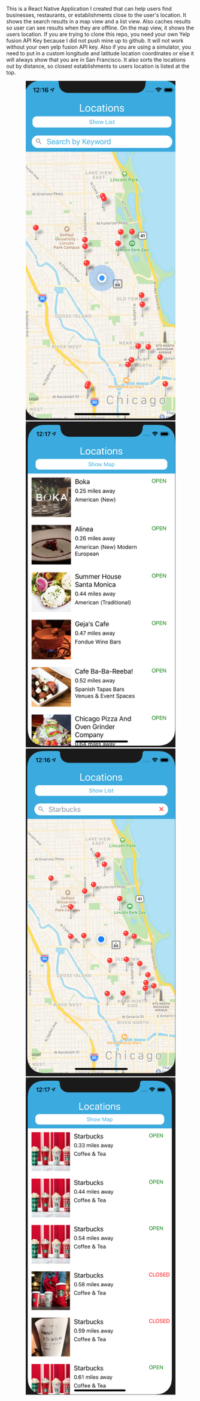 This is a React Native Application I created that can help users find businesses, restaurants, or establishments close to the user's location. It shows the search results in a map view and a list view. Also caches results so user can see results when they are offline. On the map view, it shows the users location. If you are trying to clone this repo, you need your own Yelp fusion API Key because I did not push mine up to github. It will not work without your own yelp fusion API key. Also if you are using a simulator, you need to put in a custom longitude and latitude location coordinates or else it will always show that you are in San Francisco. It also sorts the locations out by distance, so closest establishments to users location is listed at the top. 

<div align="center">
    <img src="src/AppScreenshots/MapScreenshot.png" width="400px"</img> 
     <img src="src/AppScreenshots/ListviewScreenshot.png" width="400px"</img> 
      <img src="src/AppScreenshots/StarbucksMapScreenshot.png" width="400px"</img> 
       <img src="src/AppScreenshots/StarbucksListviewScreenshot.png" width="400px"</img> 
</div>

